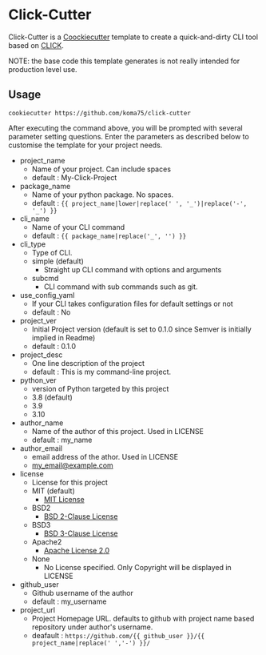 # Click-Cutter

Click-Cutter is a [Coockiecutter](https://github.com/cookiecutter/cookiecutter) template to create a quick-and-dirty CLI tool based on 
[CLICK](https://click.palletsprojects.com/).

NOTE: the base code this template generates is not really intended for production level use.

## Usage

~~~Shell
cookiecutter https://github.com/koma75/click-cutter
~~~

After executing the command above, you will be prompted with several parameter setting questions.
Enter the parameters as described below to customise the template for your project needs.

* project_name
    * Name of your project.  Can include spaces
    * default : My-Click-Project
* package_name
    * Name of your python package.  No spaces.
    * default : `{{ project_name|lower|replace(' ', '_')|replace('-', '_') }}`
* cli_name
    * Name of your CLI command
    * default : `{{ package_name|replace('_', '') }}`
* cli_type
    * Type of CLI.
    * simple (default)
        * Straight up CLI command with options and arguments
    * subcmd
        * CLI command with sub commands such as git.
* use_config_yaml
    * If your CLI takes configuration files for default settings or not
    * default : No
* project_ver
    * Initial Project version (default is set to 0.1.0 since Semver is initially implied in Readme)
    * default : 0.1.0
* project_desc
    * One line description of the project
    * default : This is my command-line project.
* python_ver
    * version of Python targeted by this project
    * 3.8 (default)
    * 3.9
    * 3.10
* author_name
    * Name of the author of this project.  Used in LICENSE
    * default : my_name
* author_email
    * email address of the athor.  Used in LICENSE
    * my_email@example.com
* license
    * License for this project
    * MIT (default)
        * [MIT License](https://opensource.org/licenses/MIT)
    * BSD2
        * [BSD 2-Clause License](https://opensource.org/licenses/BSD-2-Clause)
    * BSD3
        * [BSD 3-Clause License](https://opensource.org/licenses/BSD-3-Clause)
    * Apache2
        * [Apache License 2.0](https://opensource.org/licenses/Apache-2.0)
    * None
        * No License specified. Only Copyright will be displayed in LICENSE
* github_user
    * Github username of the author
    * default : my_username
* project_url
    * Project Homepage URL. defaults to github with project name based repository under
      author's username.
    * deafault : `https://github.com/{{ github_user }}/{{ project_name|replace(' ','-') }}/`
